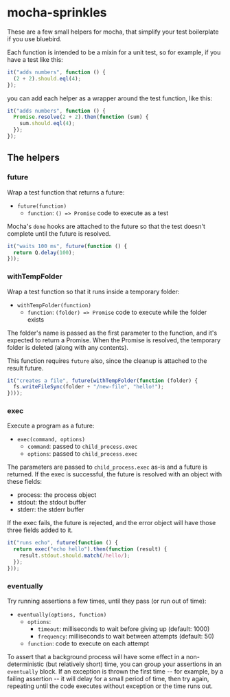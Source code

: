 mocha-sprinkles
===============

These are a few small helpers for mocha, that simplify your test boilerplate if you use bluebird.

Each function is intended to be a mixin for a unit test, so for example, if you have a test like this:

```javascript
it("adds numbers", function () {
  (2 + 2).should.eql(4);
});
```

you can add each helper as a wrapper around the test function, like this:

```javascript
it("adds numbers", function () {
  Promise.resolve(2 + 2).then(function (sum) {
    sum.should.eql(4);
  });
});
```


The helpers
-----------

### future

Wrap a test function that returns a future:

- `future(function)`
  - `function`: `() => Promise` code to execute as a test

Mocha's `done` hooks are attached to the future so that the test doesn't complete until the future is resolved.

```javascript
it("waits 100 ms", future(function () {
  return Q.delay(100);
}));
```

### withTempFolder

Wrap a test function so that it runs inside a temporary folder:

- `withTempFolder(function)`
  - `function`: `(folder) => Promise` code to execute while the folder exists

The folder's name is passed as the first parameter to the function, and it's expected to return a Promise. When the Promise is resolved, the temporary folder is deleted (along with any contents).

This function requires `future` also, since the cleanup is attached to the result future.

```javascript
it("creates a file", future(withTempFolder(function (folder) {
  fs.writeFileSync(folder + "/new-file", "hello!");
})));
```

### exec

Execute a program as a future:

- `exec(command, options)`
  - `command`: passed to `child_process.exec`
  - `options`: passed to `child_process.exec`

The parameters are passed to `child_process.exec` as-is and a future is returned. If the exec is successful, the future is resolved with an object with these fields:

- process: the process object
- stdout: the stdout buffer
- stderr: the stderr buffer

If the exec fails, the future is rejected, and the error object will have those three fields added to it.

```javascript
it("runs echo", future(function () {
  return exec("echo hello").then(function (result) {
    result.stdout.should.match(/hello/);
  });
}));
```

### eventually

Try running assertions a few times, until they pass (or run out of time):

- `eventually(options, function)`
  - `options`:
    - `timeout`: milliseconds to wait before giving up (default: 1000)
    - `frequency`: milliseconds to wait between attempts (default: 50)
  - `function`: code to execute on each attempt

To assert that a background process will have some effect in a non-deterministic (but relatively short) time, you can group your assertions in an `eventually` block. If an exception is thrown the first time -- for example, by a failing assertion -- it will delay for a small period of time, then try again, repeating until the code executes without exception or the time runs out.

